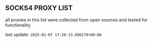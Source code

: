 ## SOCKS4 PROXY LIST

all proxies in this list were collected from open sources and tested for functionality

last update: `2025-01-07 17:20:13.690179+00:00`